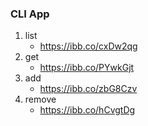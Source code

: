 ### CLI App

1. list
   - https://ibb.co/cxDw2qg
2. get
   - https://ibb.co/PYwkGjt
3. add
   - https://ibb.co/zbG8Czv
4. remove
   - https://ibb.co/hCvgtDg
